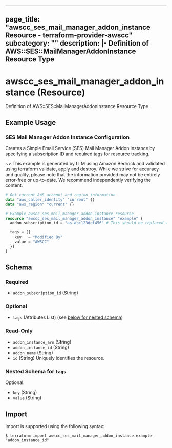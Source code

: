 
---
page_title: "awscc_ses_mail_manager_addon_instance Resource - terraform-provider-awscc"
subcategory: ""
description: |-
  Definition of AWS::SES::MailManagerAddonInstance Resource Type
---

# awscc_ses_mail_manager_addon_instance (Resource)

Definition of AWS::SES::MailManagerAddonInstance Resource Type

## Example Usage

### SES Mail Manager Addon Instance Configuration

Creates a Simple Email Service (SES) Mail Manager Addon instance by specifying a subscription ID and required tags for resource tracking.

~> This example is generated by LLM using Amazon Bedrock and validated using terraform validate, apply and destroy. While we strive for accuracy and quality, please note that the information provided may not be entirely error-free or up-to-date. We recommend independently verifying the content.

```terraform
# Get current AWS account and region information
data "aws_caller_identity" "current" {}
data "aws_region" "current" {}

# Example awscc_ses_mail_manager_addon_instance resource
resource "awscc_ses_mail_manager_addon_instance" "example" {
  addon_subscription_id = "as-abc123def456" # This should be replaced with a valid subscription ID

  tags = [{
    key   = "Modified By"
    value = "AWSCC"
  }]
}
```

<!-- schema generated by tfplugindocs -->
## Schema

### Required

- `addon_subscription_id` (String)

### Optional

- `tags` (Attributes List) (see [below for nested schema](#nestedatt--tags))

### Read-Only

- `addon_instance_arn` (String)
- `addon_instance_id` (String)
- `addon_name` (String)
- `id` (String) Uniquely identifies the resource.

<a id="nestedatt--tags"></a>
### Nested Schema for `tags`

Optional:

- `key` (String)
- `value` (String)

## Import

Import is supported using the following syntax:

```shell
$ terraform import awscc_ses_mail_manager_addon_instance.example "addon_instance_id"
```
